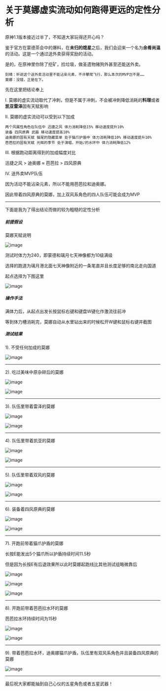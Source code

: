 # 关于莫娜虚实流动如何跑得更远的定性分析

原神1.1版本接近过半了，不知道大家玩得还开心吗？

鉴于官方在蒙德茶会中的爆料，在**未归的熄星**之后，我们会迎来一个名为**余肴尚温**的活动。这是一个通过送外卖获得奖励的活动。

是的，在原神里你除了挖矿，捡垃圾，做圣遗物赌狗外甚至还能送外卖。

```
刻晴：听说这个送外卖活动里不能沾染元素，不许攀爬飞行，那么本次的MVP岂不是……
莫娜：没错，正是在下。
```

先在这里把结论奉上

I. 莫娜的虚实流动取代了冲刺，但是不属于冲刺，不会被冲刺降低消耗的**料理**或者**凯亚雷泽**固有天赋影响

II. 莫娜的虚实流动可以受到以下加成
```
两个风属性角色在队伍中 迅捷之风 体力消耗降低15% 移动速度提升10%
装备 四风原典 武器 移动速度提高10%
迪奥娜的固有天赋 猫尾的隐藏菜单 处于猫爪护盾中 体力消耗降低10% 移动速度提升10%
芭芭拉的固有天赋 光辉的季节 处于演唱，开始♪的水环中 体力消耗降低12%
```

III. 根据跑动距离得到的加成幅度对比

迅捷之风 > 迪奥娜 ≈ 芭芭拉 > 四风原典

IV. 送外卖MVP队伍

因为活动不能沾染元素，所以不能用芭芭拉和迪奥娜。

因此带着四风原典的莫娜，加上双风系角色的四人队伍可能会成为MVP

---

下面是我为了得出结论而做的较为粗糙的定性分析

##### 前提假设

莫娜天赋说明

![image](./asset/mona_talent.png)

测试时体力为240，即蒙德和璃月七天神像都为10级满级

选择的跑道为璃月港北面七天神像附近的一条笔直并且长度足够的南北走向国道

起点选择为下图这里

![image](./asset/mona_start_line.png)

##### 操作手法

满体力后，从起点出发长按鼠标右键和键盘W键化作激流往前冲

等到体力槽消耗完，莫娜自动从水里钻出来的时候松开W键和鼠标右键并截图

##### 测试结果

1). 不受任何加成的莫娜

![image](./asset/mona_basic.png)

---

2). 吃过美味中原杂碎后的莫娜

![image](./asset/dish_bonus.png)

![image](./asset/mona_with_dish.png)

---

3). 队伍里带着雷泽的莫娜

![image](./asset/razor_talent.png)

![image](./asset/mona_with_razor.png)

---

4). 队伍里带着凯亚的莫娜

![image](./asset/kiaya_talent.png)

![image](./asset/mona_with_kiaya.png)

---

5). 队伍里带着双风的莫娜

![image](./asset/two_winds_bonus.png)

![image](./asset/mona_with_two_winds.png)

---

6). 装备着四风原典的莫娜

![image](./asset/four_wind.png)

![image](./asset/mona_with_four_wind.png)

---

7). 开跑前带着猫爪护盾的莫娜

长按E能发出5个猫爪所以护盾持续时间11.5秒

但是因为长按E有后退效果所以此时莫娜起跑线比其他测试组略微靠后

![image](./asset/diona_talent.png)

![image](./asset/diona_shield_talent.png)

![image](./asset/mona_with_diona.png)

---

8). 开跑前带着芭芭拉水环的莫娜

芭芭拉水环持续时间为15秒

![image](./asset/babara_talent.png)

![image](./asset/mona_with_babara.png)

---

9). 带着芭芭拉水环，迪奥娜猫爪护盾，队伍里有双风系角色并且装备四风原典的莫娜

![image](./asset/mona_with_babara_diona_four_wind_two_winds.png)

---

最后祝大家都能抽到自己心仪的五星角色或者五星武器！
